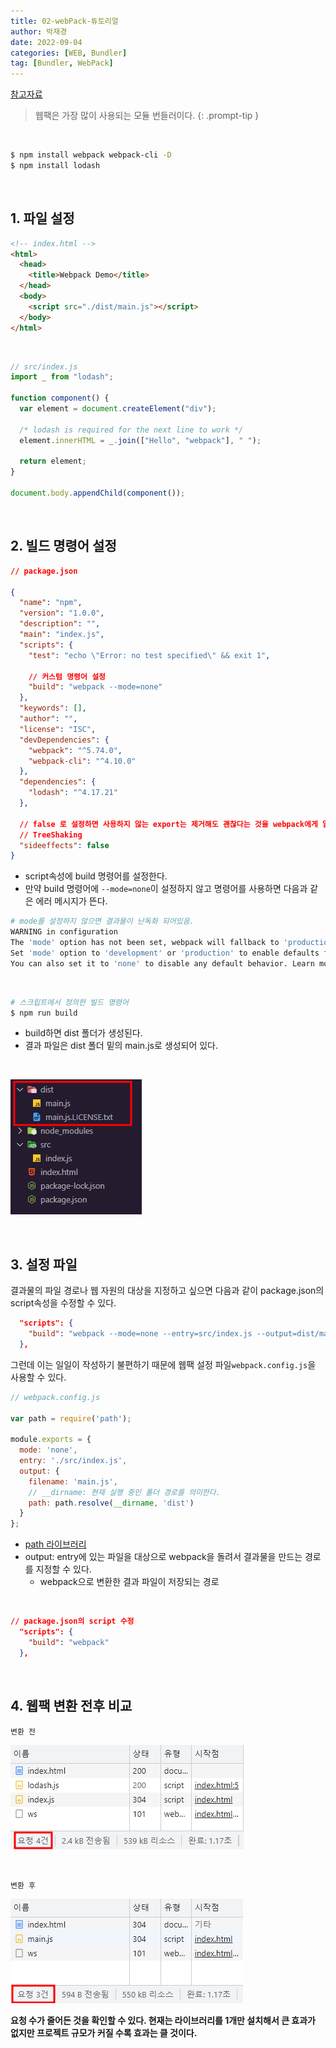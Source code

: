```yaml
---
title: 02-webPack-튜토리얼
author: 박재경
date: 2022-09-04
categories: [WEB, Bundler]
tag: [Bundler, WebPack]
---
```

[참고자료](https://joshua1988.github.io/webpack-guide/)
<br>
> 웹팩은 가장 많이 사용되는 모듈 번들러이다. 
{: .prompt-tip }

<br>

```bash
$ npm install webpack webpack-cli -D
$ npm install lodash
```

<br>

## 1. 파일 설정

```html
<!-- index.html -->
<html>
  <head>
    <title>Webpack Demo</title>
  </head>
  <body>
    <script src="./dist/main.js"></script>
  </body>
</html>
```

<br>

```javascript
// src/index.js
import _ from "lodash";

function component() {
  var element = document.createElement("div");

  /* lodash is required for the next line to work */
  element.innerHTML = _.join(["Hello", "webpack"], " ");

  return element;
}

document.body.appendChild(component());
```

<br>

## 2.  빌드 명령어 설정

```json
// package.json

{
  "name": "npm",
  "version": "1.0.0",
  "description": "",
  "main": "index.js",
  "scripts": {
    "test": "echo \"Error: no test specified\" && exit 1",
    
    // 커스텀 명령어 설정
    "build": "webpack --mode=none"
  },
  "keywords": [],
  "author": "",
  "license": "ISC",
  "devDependencies": {
    "webpack": "^5.74.0",
    "webpack-cli": "^4.10.0"
  },
  "dependencies": {
    "lodash": "^4.17.21"
  },
  
  // false 로 설정하면 사용하지 않는 export는 제거해도 괜찮다는 것을 webpack에게 알릴 수 있다.
  // TreeShaking
  "sideeffects": false
}

```

- script속성에 build 명령어를 설정한다. 
- 만약 build 명령어에 `--mode=none`이 설정하지 않고 명령어를 사용하면 다음과 같은 에러 메시지가 뜬다.

```bash
# mode를 설정하지 않으면 결과물이 난독화 되어있음. 
WARNING in configuration
The 'mode' option has not been set, webpack will fallback to 'production' for this value.
Set 'mode' option to 'development' or 'production' to enable defaults for each environment.
You can also set it to 'none' to disable any default behavior. Learn more: https://webpack.js.org/configuration/mode/
```

<br>

```bash
# 스크립트에서 정의한 빌드 명령어
$ npm run build
```

- build하면 dist 폴더가 생성된다. 
- 결과 파일은 dist 폴더 밑의 main.js로 생성되어 있다. 

<br>

![image-20220904142325432](https://raw.githubusercontent.com/JaeKP/image_repo/main/img/image-20220904142325432.png)

<br>

## 3.  설정 파일 

결과물의 파일 경로나 웹 자원의 대상을 지정하고 싶으면 다음과 같이 package.json의 script속성을 수정할 수 있다. 

```json
  "scripts": {  
    "build": "webpack --mode=none --entry=src/index.js --output=dist/main.js"
  },
```

그런데 이는 일일이 작성하기 불편하기 때문에 웹팩 설정 파일`webpack.config.js`을 사용할 수 있다. 

```js
// webpack.config.js

var path = require('path');

module.exports = {
  mode: 'none',
  entry: './src/index.js',
  output: {
    filename: 'main.js',
    // __dirname: 현재 실행 중인 폴더 경로를 의미한다. 
    path: path.resolve(__dirname, 'dist')
  }
};
```

- [path 라이브러리](https://nodejs.org/api/path.html)
- output: entry에 있는 파일을 대상으로 webpack을 돌려서 결과물을 만드는 경로를 지정할 수 있다. 
  - webpack으로 변환한 결과 파일이 저장되는 경로

<br>

```json
// package.json의 script 수정
  "scripts": {  
    "build": "webpack"
  },
```

<br>

## 4. 웹팩 변환 전후 비교

`변환 전`

![image-20220904150036783](https://raw.githubusercontent.com/JaeKP/image_repo/main/img/image-20220904150036783.png)

<br>

`변환 후`

![image-20220904150047558](https://raw.githubusercontent.com/JaeKP/image_repo/main/img/image-20220904150047558.png)



**요청 수가 줄어든 것을 확인할 수 있다. 현재는 라이브러리를 1개만 설치해서 큰 효과가 없지만 프로젝트 규모가 커질 수록 효과는 클 것이다.** 

<br>

